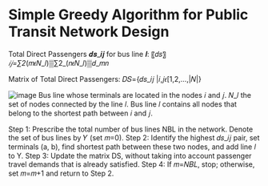 # Simple Greedy Algorithm for Public Transit Network Design

Total Direct Passengers 𝒅𝒔_𝒊𝒋 for bus line 𝒍:
〖𝑑𝑠〗_𝑖𝑗=∑2_(𝑚𝜖𝑁_𝑙)▒∑2_(𝑛𝜖𝑁_𝑙)▒𝑑_𝑚𝑛                                                    

Matrix of Total Direct Passengers:
𝐷𝑆={𝑑𝑠_𝑖𝑗 |𝑖,𝑗𝜖[1,2,…,|𝑁|}                                                

![image](https://github.com/user-attachments/assets/827aa513-b1ce-4c44-8472-54122bae42c0)
Bus line whose terminals are located in the nodes 𝑖 and 𝑗. 𝑁_𝑙 the set of nodes connected by the line 𝑙. Bus line 𝑙 contains all nodes that belong to the shortest path between 𝑖 and 𝑗. 

Step 1: Prescribe the total number of bus lines NBL in the network. Denote the set of bus lines by 𝑌 (set 𝑚=0).
Step 2: Identify the highest 𝑑𝑠_𝑖𝑗 pair, set terminals (a, b), find shortest path between these two nodes, and add line 𝑙 to Y.
Step 3: Update the matrix DS, without taking into account passenger travel demands that is already satisfied.
Step 4: If 𝑚=𝑁𝐵𝐿, stop; otherwise, set 𝑚=𝑚+1 and return to Step 2. 

